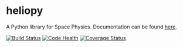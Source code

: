 # heliopy

A Python library for Space Physics. Documentation can be found [here](http://heliopy.readthedocs.io/en/latest/).

[![Build Status](https://travis-ci.org/heliopython/heliopy.svg?branch=master)](https://travis-ci.org/heliopython/heliopy)
[![Code Health](https://landscape.io/github/heliopython/heliopy/master/landscape.svg?style=flat)](https://landscape.io/github/heliopython/heliopy/master)
[![Coverage Status](https://coveralls.io/repos/github/heliopython/heliopy/badge.svg?branch=master)](https://coveralls.io/github/heliopython/heliopy?branch=master)
